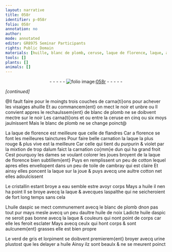 ```yaml
---
layout: narrative
title: 058r
identifier: p-058r
folio: 058r
annotation: no
author:
mode: annotated
editor: GR8975 Seminar Participants
rights: Public Domain
materials: [huille, blanc de plomb, ceruse, laque de florence, laque, alum, cotton, toile de cambray, cristallin, eau, huile, aspalthe, huile daspic, huile de noix, verd de gris, orpiment, urine]
tools: []
plants: []
animals: []
---
```


<div class="folio" align="center">- - - - - <a href="http://gallica.bnf.fr/ark:/12148/btv1b10500001g/f121.image" target="_blank"><img src="https://cu-mkp.github.io/2017-workshop-edition/assets/photo-icon.png" alt="folio image: " style="display:inline-block; margin-bottom:-3px;"/>058r</a> - - - - - </div>  
 
*[continued]*
  
@Il fault faire pour le moingts trois couches de carna{ti}ons pour achever
 les visaiges a<span class="m">huille</span> Et au commancem{ent} on mect le noir et unbre ou Il
 convient appres le rechaulssem{ent} de <span class="m">blanc de plomb</span> ne se doibvent mectre
 sur le noir Les carna{ti}ons et ou entre la <span class="m">ceruse</span> en cinq ou
 six moys jaulnissent Mais le <span class="m">blanc de plomb</span> ne se change poinct@
 
La <span class="m">laque de <span class="pl">florence</span></span> est meilleure que celle de <span class="pl">flandres</span>
 Car a <span class="pl">florence</span> se font les meilleures tainctures Pour faire
 belle carnation la <span class="m">laque</span> la plus rouge & plus vive est la meilleure
 Car celle qui tient du purpurin & violet par la mixtion de trop
 d<span class="m">alum</span> faict la carnation co{mm}e dun qui ha grand froit Cest
 pourquoy les dames se voulant colorer les joues broyent
 de la <span class="m">laque de <span class="pl">florence</span></span> bien subtillem{ent} Puys en remplissent
 un peu de <span class="m">cotton</span> lequel apres elles envellopent dans un peu
 de <span class="m">toile de <span class="pl">cambray</span></span> qui est claire Et ainsy elles poncent
 la <span class="m">laque</span> sur la joue & puys avecq une aultre <span class="m">cotton</span> net
 elles adoulcissent
 
Le <span class="m">cristallin</span> estant broye a <span class="m">eau</span> semble estre avoyr corps
 Mays a <span class="m">huile</span> il nen ha point Il se broye avecq la <span class="m">laque</span>
 & avecques l<span class="m">aspalthe</span> qui ne seicheroient de fort long temps sans
 cela
 
L<span class="m">huile daspic</span> se mect communement avecq le <span class="m">blanc de plomb</span> dnon
 pas tout pur mays mesle avecq un peu daultre <span class="m">huile de noix</span>
 Ladicte <span class="m">huile daspic</span> ne seroit pas bonne avecq la <span class="m">laque</span> &
 couleurs qui nont point de corps car elle les feroit esclater Mays avecq ceulx qui hont corps
 & sont aulcunem{ent} grasses elle est bien propre
 
Le <span class="m">verd de gris</span> et l<span class="m">orpiment</span> se doibvent premierem{ent} broyer avecq <span class="m">urine</span>
 plustost que les delayer a <span class="m">huile</span> Ainsy ilz sont beaulx & ne se meurent
 poinct
 
